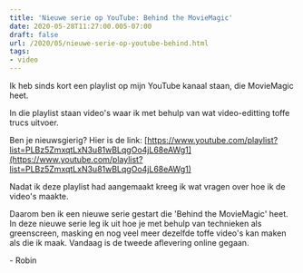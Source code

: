 ```yaml
---
title: 'Nieuwe serie op YouTube: Behind the MovieMagic'
date: 2020-05-28T11:27:00.005-07:00
draft: false
url: /2020/05/nieuwe-serie-op-youtube-behind.html
tags: 
- video
---
```


Ik heb sinds kort een playlist op mijn YouTube kanaal staan, die MovieMagic heet.

In die playlist staan video's waar ik met behulp van wat video-editting toffe trucs uitvoer.

Ben je nieuwsgierig? Hier is de link: [https://www.youtube.com/playlist?list=PLBz5ZmxqtLxN3u81wBLqgOo4jL68eAWg1](https://www.youtube.com/playlist?list=PLBz5ZmxqtLxN3u81wBLqgOo4jL68eAWg1)

Nadat ik deze playlist had aangemaakt kreeg ik wat vragen over hoe ik de video's maakte.

Daarom ben ik een nieuwe serie gestart die 'Behind the MovieMagic' heet. In deze nieuwe serie leg ik uit hoe je met behulp van technieken als greenscreen, masking en nog veel meer dezelfde toffe video's kan maken als die ik maak. Vandaag is de tweede aflevering online gegaan.

\- Robin
